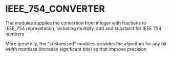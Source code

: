 # IEEE_754_CONVERTER
The modules suppiles the convertion from integer with fractions to IEEE_754 represetation, including multiply, add and substarct
for IEEE 754 numbers

More generally, the "customized" modules provides the algorithm for any bit width montissa (increase significant bits) so that improve precision

